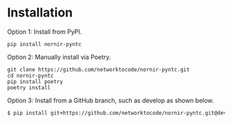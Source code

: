 # Installation

Option 1: Install from PyPI.

```
pip install nornir-pyntc
```

Option 2: Manually install via Poetry.

```
git clone https://github.com/networktocode/nornir-pyntc.git
cd nornir-pyntc
pip install poetry
poetry install
```

Option 3: Install from a GitHub branch, such as develop as shown below.

```bash
$ pip install git+https://github.com/networktocode/nornir-pyntc.git@develop
```
